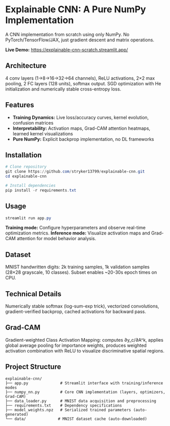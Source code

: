 # Explainable CNN: A Pure NumPy Implementation

A CNN implementation from scratch using only NumPy. No PyTorch/TensorFlow/JAX, just gradient descent and matrix operations.

**Live Demo:** https://explainable-cnn-scratch.streamlit.app/


## Architecture

4 conv layers (1→8→16→32→64 channels), ReLU activations, 2×2 max pooling, 2 FC layers (128 units), softmax output. SGD optimization with He initialization and numerically stable cross-entropy loss.

## Features

- **Training Dynamics:** Live loss/accuracy curves, kernel evolution, confusion matrices
- **Interpretability:** Activation maps, Grad-CAM attention heatmaps, learned kernel visualizations
- **Pure NumPy:** Explicit backprop implementation, no DL frameworks

## Installation

```powershell
# Clone repository
git clone https://github.com/stryker13799/explainable-cnn.git
cd explainable-cnn

# Install dependencies
pip install -r requirements.txt
```

## Usage

```powershell
streamlit run app.py
```

**Training mode:** Configure hyperparameters and observe real-time optimization metrics.
**Inference mode:** Visualize activation maps and Grad-CAM attention for model behavior analysis.

## Dataset

MNIST handwritten digits: 2k training samples, 1k validation samples (28×28 grayscale, 10 classes). Subset enables ~20-30s epoch times on CPU.

## Technical Details

Numerically stable softmax (log-sum-exp trick), vectorized convolutions, gradient-verified backprop, cached activations for backward pass.

## Grad-CAM

Gradient-weighted Class Activation Mapping: computes ∂y_c/∂A^k, applies global average pooling for importance weights, produces weighted activation combination with ReLU to visualize discriminative spatial regions.

## Project Structure

```
explainable-cnn/
├── app.py              # Streamlit interface with training/inference modes
├── numpy_nn.py         # Core CNN implementation (layers, optimizers, Grad-CAM)
├── data_loader.py      # MNIST data acquisition and preprocessing
├── requirements.txt    # Dependency specifications
├── model_weights.npz   # Serialized trained parameters (auto-generated)
└── data/              # MNIST dataset cache (auto-downloaded)
```
